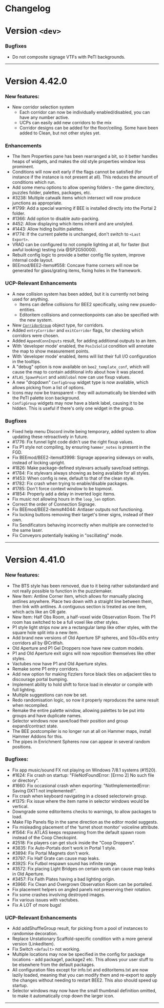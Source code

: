 # Changelog

# Version `<dev>`

### Bugfixes
* Do not composite signage VTFs with PeTI backgrounds.

------------------------------------------

# Version 4.42.0

### New features:
* New corridor selection system
	* Each corridor can now be individually enabled/disabled, you can have any number active.
	* UCPs can easily add new corridors to the mix
	* Corridor designs can be added for the floor/ceiling. Some have been added to Clean, but not other styles yet.

### Enhancements
* The Item Properties pane has been rearranged a bit, so it better handles heaps of widgets, and 
  makes the old style properties window less prominent.
* Conditions will now exit early if the flags cannot be satisfied (for instance if the instance is 
  not present at all). This reduces the amount of conditions which run.
* Add some menu options to allow opening folders - the game directory, puzzles folder, palettes, 
  packages, etc.
* #3238: Multiple catwalk items which intersect will now produce junctions as appropriate.
* #1799: Add a special warning if BEE is installed directly into the Portal 2 folder.
* #1366: Add option to disable auto-packing.
* #452: Allow displaying which items inherit and are unstyled.
* #1443: Allow hiding builtin palettes.
* #1774: If the current palette is unchanged, don't switch to `<Last Export>`.
* VRAD can be configured to not compile lighting at all, for faster (but awful looking) 
  testing (via @SP2G50000).
* Rebuilt config logic to provide a better config file system, improve internal code layout.
* BEEmod/BEE2-items#558: Concave frame corners will now be generated for glass/grating items, fixing
  holes in the framework. 

### UCP-Relevant Enhancements
* A new collision system has been added, but it is currently not being used for anything.
	* Items can define collisions for BEE2 specifically, using new psuedo-entities.
	* Editoritem collisions and connectionpoints can also be specified with the new system.
* New [`CorridorGroup`](https://github.com/BEEmod/BEE2-items/wiki/Corridors) object type, for 
  corridors.
* Added `entryCorridor` and `exitCorridor` flags, for checking which corridors were chosen.
* Added `AppendConnInputs` result, for adding additional outputs to an item.
* With 'developer mode' enabled, the `PosIsSolid` condition will annotate the map to show 
  measurement points.
* With 'developer mode' enabled, items will list their full I/O configuration in the tooltips.
* A "debug" option is now available on `bee2_template_conf`, which will cause the map to contain 
  additional info about how it was placed.
* `ATLAS_SpawnPoint` and `addGlobal` now can use fixup values.
* A new "dropdown" `ConfigGroup` widget type is now available, which allows picking from a list of 
  options.
* Icons may now be transparent - they will automatically be blended with the PeTI palette icon 
  background.
* `ConfigGroup` widgets may now have a blank label, causing it to be hidden. This is useful if 
  there's only one widget in the group.

### Bugfixes
* Fixed help menu Discord invite being temporary, added system to allow updating these retroactively
  in future.
* #1776: Fix funnel light code didn't use the right fixup values.
* Fix P1 style not compiling, by ensuring `hammer_notes` is present in the FGD.
* Fix BEEmod/BEE2-items#3998: Signage appearing sideways on walls, instead of locking upright.
* #1826: Make package-defined stylevars actually save/load settings.
* #1784: Fix stylevars always showing as being available for all styles.
* #1453: When config is new, default to that of the clean style.
* #1782: Fix crash when trying to enable/disable packages.
* #1785: Don't force context window to be topmost.
* #1854: Properly add a delay in inverted logic items.
* Fix music not allowing hours in the `loop_len` option.
* Correct the order of Connection Signage.
* Fix BEEmod/BEE2-items#4044: Antlaser outputs not functioning.
* Fix locking buttons removing their target's timer signs, instead of their own.
* Fix Sendificators behaving incorrectly when multiple are connected to the same laser.
* Fix Conveyors potentially leaking in "oscillating" mode.

------------------------------------------

# Version 4.41.0

### New features:
* The BTS style has been removed, due to it being rather substandard and not really possible to 
  function in the puzzlemaker.
* New Item: Antline Corner item, which allows for manually placing antlines anywhere. Place two 
  down with a straight line between them, then link with antlines. A contiguous section is treated 
  as one item, which acts like an OR gate.
* New Item: Half Obs Room, a half-voxel wide Observation Room. The P1 room has switched to be a 
  full voxel like other styles.
* P1 style light strips now are a rectangular lamp like other styles, with the square hole split 
  into a new item.
* Add brand new versions of Old Aperture SP spheres, and 50s+60s entry corridors all by @Critfish.
* Old Aperture and P1 Gel Droppers now have new custom models.
* P1 and Old Aperture exit signs will now reposition themselves like other styles.
* Vactubes now have P1 and Old Aperture styles.
* Remake some P1 entry corridors.
* Add new option for making fizzlers force black tiles on adjacient tiles to discourage portal 
  bumping.
* Implement ability to hold shift to force load in elevator or compile with full lighting.
* Multiple suggestions can now be set.
* Redo randomisation logic, so now it properly reproduces the same result when recompiled.
* Remake the entire palette window, allowing palettes to be put into groups and have duplicate names.
* Selector windows now save/load their position and group expand/contract state.
* The BEE postcompiler is no longer run at all on Hammer maps, install Hammer Addons for this.
* The pipes in Enrichment Spheres now can appear in several random positions.

### Bugfixes:
* Fix app music/sound FX not playing on Windows 7/8.1 systems (#1520).
* #1624: Fix crash on startup: "FileNotFoundError: [Errno 2] No such file or directory".
* #1660: Fix occasional crash when exporting: "NotImplementedError: Saving DXT1 not implemented!".
* Fix crash when keyboard navigating in a closed selectorwin group.
* #1375: Fix issue where the item name in selector windows would be vertical.
* Downgrade some editoritems checks to warnings, to allow packages to load.
* Make Flip Panels flip in the same direction as the editor model suggests.
* Fix misleading placement of the 'turret shoot monitor' voiceline attribute.
* #1564: Fix ATLAS keeps respawning from the default spawn room instead of the Coop Checkopint.
* #2518: Fix players can get stuck inside the "Coop Droppers".
* #3835: Fix Auto-Portals don't work in Portal 1 style.
* #3894: Fix Portal Magnets don't work.
* #3797: Fix Half Grate can cause map leaks.
* #3925: Fix Futbol respawn sound has infinite range.
* #3572: Fix placing Light Bridges on certain spots can cause map leaks in Old Aperture.
* #3457: Fix Faith Plates having a bad lighting origin.
* #3966: Fix Clean and Overgrown Observation Room can be portalled.
* Fix placement helpers on angled panels not preserving their rotation.
* Fix some crashes involving destroyed images.
* Fix various issues with vactubes.
* Fix A LOT of more bugs!

### UCP-Relevant Enhancements
* Add addShuffleGroup result, for picking from a pool of instances to randomise decoration.
* Replace Unstationary Scaffold-specific condition with a more general version (LinkedItem).
* Fix Switch ``<default>`` not working.
* Multiple locations may now be specified in the config for package locations - add package1, 
  package2 etc. This allows your user stuff to be elsewhere from the default packages.
* All configuration files except for info.txt and editoritems.txt are now lazily loaded, meaning 
  that you can modify them and re-export to apply the changes without needing to restart BEE2. This 
  also should speed up startup.
* Selector windows may now have the small thumbnail definition omitted, to make it automatically 
  crop down the larger icon.

------------------------------------------
